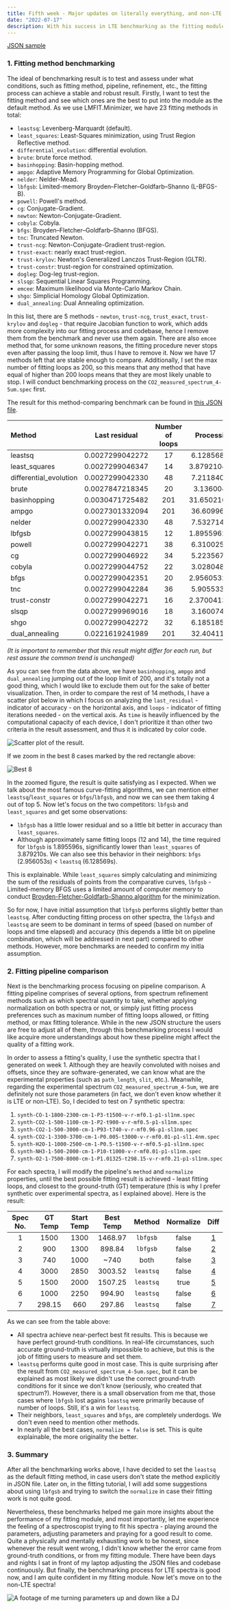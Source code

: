 ```yaml
---
title: Fifth week - Major updates on literally everything, and non-LTE benchmarking
date: "2022-07-17"
description: With his success in LTE benchmarking as the fitting module run smoothly and pumped out beautiful fit results, Tran now happily moves to the non-LTE benchmarking. He also receives various helpful reviews and suggestions from his mentors, and so the fitting module keeps being developed...
---
```


[JSON sample](./JSON_sample.json)

 ### 1. Fitting method benchmarking

 The ideal of benchmarking result is to test and assess under what conditions, such as fitting method, pipeline, refinement, etc., the fitting process can achieve a stable and robust result. Firstly, I want to test the fitting method and see which ones are the best to put into the module as the default method. As we use LMFIT.Minimizer, we have 23 fitting methods in total:

- `leastsq`: Levenberg-Marquardt (default).
- `least_squares`: Least-Squares minimization, using Trust Region Reflective method.
- `differential_evolution`: differential evolution.
- `brute`: brute force method.
- `basinhopping`: Basin-hopping method.
- `ampgo`: Adaptive Memory Programming for Global Optimization.
- `nelder`: Nelder-Mead.
- `lbfgsb`: Limited-memory Broyden–Fletcher–Goldfarb–Shanno (L-BFGS-B).
- `powell`: Powell's method.
- `cg`: Conjugate-Gradient.
- `newton`: Newton-Conjugate-Gradient.
- `cobyla`: Cobyla.
- `bfgs`: Broyden–Fletcher–Goldfarb–Shanno (BFGS).
- `tnc`: Truncated Newton.
- `trust-ncg`: Newton-Conjugate-Gradient trust-region.
- `trust-exact`: nearly exact trust-region.
- `trust-krylov`: Newton's Generalized Lanczos Trust-Region (GLTR).
- `trust-constr`: trust-region for constrained optimization.
- `dogleg`: Dog-leg trust-region.
- `slsqp`: Sequential Linear Squares Programming.
- `emcee`: Maximum likelihood via Monte-Carlo Markov Chain.
- `shgo`: Simplicial Homology Global Optimization.
- `dual_annealing`: Dual Annealing optimization.

In this list, there are 5 methods - `newton`, `trust-ncg`, `trust_exact`, `trust-krylov` and `dogleg` - that require Jacobian function to work, which adds more complexity into our fitting process and codebase, hence I remove them from the benchmark and never use them again. There are also `emcee` method that, for some unknown reasons, the fitting procedure never stops even after passing the loop limit, thus I have to remove it. Now we have 17 methods left that are stable enough to compare. Additionally, I set the max number of fitting loops as 200, so this means that any method that have equal of higher than 200 loops means that they are most likely unable to stop. I will conduct benchmarking process on the `CO2_measured_spectrum_4-5um.spec` first.

The result for this method-comparing benchmark can be found in [this JSON file](./method_comparison.txt).

| Method                 | Last residual   | Number of loops | Processing time (s) |
| :--------------        | :-------------: | :-------:       | :-----------:       |
| leastsq                | 0.0027299042272 | 17              | 6.128568887710571   |
| least_squares          | 0.0027299046347 | 14              | 3.8792104721069336  |
| differential_evolution | 0.0027299042330 | 48              | 7.211840629577637   |
| brute                  | 0.0027847218345 | 20              | 3.13600492477417    |
| basinhopping           | 0.0030471725482 | 201             | 31.650216579437256  |
| ampgo                  | 0.0027301332094 | 201             | 36.60996413230896   |
| nelder                 | 0.0027299042330 | 48              | 7.532714605331421   |
| lbfgsb                 | 0.0027299043815 | 12              | 1.8955962657928467  |
| powell                 | 0.0027299042271 | 38              | 6.310025691986084   |
| cg                     | 0.0027299046922 | 34              | 5.223567724227905   |
| cobyla                 | 0.0027299044752 | 22              | 3.028048515319824   |
| bfgs                   | 0.0027299042351 | 20              | 2.9560532569885254  |
| tnc                    | 0.0027299042284 | 36              | 5.905533313751221   |
| trust-constr           | 0.0027299042271 | 16              | 2.3700413703918457  |
| slsqp                  | 0.0027299969016 | 18              | 3.160074472427368   |
| shgo                   | 0.0027299042272 | 32              | 6.185185194015503   |
| dual_annealing         | 0.0221619241989 | 201             | 32.40411591529846   |

_(It is important to remember that this result might differ for each run, but rest assure the common trend is unchanged)_

As you can see from the data above, we have `basinhopping`, `ampgo` and `dual_annealing` jumping out of the loop limit of 200, and it's totally not a good thing, which I would like to exclude them out for the sake of better visualization. Then, in order to compare the rest of 14 methods, I have a scatter plot below in which I focus on analyzing the `last_residual` - indicator of accuracy - on the horizontal axis, and `loops` - indicator of fitting iterations needed - on the vertical axis. As `time` is heavily influenced by the computational capacity of each device, I don't prioritize it than other two criteria in the result assessment, and thus it is indicated by color code.

![Scatter plot of the result.](./result_plot.png)

If we zoom in the best 8 cases marked by the red rectangle above:

![Best 8](./result_zoomed.png)

In the zoomed figure, the result is quite satisfying as I expected. When we talk about the most famous curve-fitting algorithms, we can mention either `leastsq`/`least_squares` or `bfgs`/`lbfgsb`, and now we can see them taking 4 out of top 5. Now let's focus on the two competitors: `lbfgsb` and `least_squares` and get some observations:

- `lbfgsb` has a little lower residual and so a little bit better in accuracy than `least_squares`.
- Although approximately same fitting loops (12 and 14), the time required for `lbfgsb` is 1.895596s, significantly lower than `least_squares` of 3.879210s. We can also see this behavior in their neighbors: `bfgs` (2.956053s) < `leastsq` (6.128569s).

This is explainable. While `least_squares` simply calculating and minimizing the sum of the residuals of points from the comparative curves, `lbfgsb` - Limited-memory BFGS uses a limited amount of computer memory to conduct [Broyden-Fletcher-Goldfarb-Shanno algorithm](https://en.wikipedia.org/wiki/Broyden%E2%80%93Fletcher%E2%80%93Goldfarb%E2%80%93Shanno_algorithm) for the minimization.

So for now, I have initial assumption that `lbfgsb` performs slightly better than `leastsq`. After conducting fitting process on other spectra, the `lbfgsb` and `leastsq` are seem to be dominant in terms of speed (based on number of loops and time elapsed) and accuracy (this depends a little bit on pipeline combination, which will be addressed in next part) compared to other methods. However, more benchmarks are needed to confirm my initla assumption.

### 2. Fitting pipeline comparison

Next is the benchmarking process focusing on pipeline comparison. A fitting pipeline comprises of several options, from spectrum refinement methods such as which spectral quantity to take, whether applying normalization on both spectra or not, or simply just fitting process preferences such as maxinum number of fitting loops allowed, or fitting method, or max fitting tolerance. While in the new JSON structure the users are free to adjust all of them, through this benchmarking process I would like acquire more understandings about how these pipeline might affect the quality of a fitting work.

In order to assess a fitting's quality, I use the synthetic spectra that I generated on week 1. Although they are heavily convoluted with noises and offsets, since they are software-generated, we can know what are the experimental properties (such as `path_length`, `slit`, etc.). Meanwhile, regarding the experimental spectrum `CO2_measured_spectrum_4-5um`, we are definitely not sure those parameters (in fact, we don't even know whether it is LTE or non-LTE). So, I decided to test on 7 synthetic spectra:

1. `synth-CO-1-1800-2300-cm-1-P3-t1500-v-r-mf0.1-p1-sl1nm.spec`
2. `synth-CO2-1-500-1100-cm-1-P2-t900-v-r-mf0.5-p1-sl1nm.spec`
3. `synth-CO2-1-500-3000-cm-1-P93-t740-v-r-mf0.96-p1-sl1nm.spec`
4. `synth-CO2-1-3300-3700-cm-1-P0.005-t3000-v-r-mf0.01-p1-sl1.4nm.spec`
5. `synth-H2O-1-1000-2500-cm-1-P0.5-t1500-v-r-mf0.5-p1-sl1nm.spec`
6. `synth-NH3-1-500-2000-cm-1-P10-t1000-v-r-mf0.01-p1-sl1nm.spec`
7. `synth-O2-1-7500-8000-cm-1-P1.01325-t298.15-v-r-mf0.21-p1-sl1nm.spec`

For each spectra, I will modify the pipeline's `method` and `normalize` properties, until the best possible fitting result is achieved - least fitting loops, and closest to the ground-truth (GT) temperature (this is why I prefer synthetic over experimental spectra, as I explained above). Here is the result:

| Spec No. | GT Temp | Start Temp | Best Temp | Method    | Normalize | Diff         |
| :------: | :-----: | :--------: | :-------: | :----:    | :-------: | :----------: |
| 1        | 1500    | 1300       | 1468.97   | `lbfgsb`  | false     | [1](https://raw.githubusercontent.com/TranHuuNhatHuy/my-2022-gsoc-journey/master/content/blog/5.%204th-week/1.png) |
| 2        | 900     | 1300       | 898.84    | `lbfgsb`  | false     | [2](https://raw.githubusercontent.com/TranHuuNhatHuy/my-2022-gsoc-journey/master/content/blog/5.%204th-week/2.png) |
| 3        | 740     | 1000       | ~740      | both      | false     | [3](https://raw.githubusercontent.com/TranHuuNhatHuy/my-2022-gsoc-journey/master/content/blog/5.%204th-week/3.png) |
| 4        | 3000    | 2850       | 3003.52   | `leastsq` | false     | [4](https://raw.githubusercontent.com/TranHuuNhatHuy/my-2022-gsoc-journey/master/content/blog/5.%204th-week/4.png) |
| 5        | 1500    | 2000       | 1507.25   | `leastsq` | true      | [5](https://raw.githubusercontent.com/TranHuuNhatHuy/my-2022-gsoc-journey/master/content/blog/5.%204th-week/5.png) |
| 6        | 1000    | 2250       | 994.90    | `leastsq` | false     | [6](https://raw.githubusercontent.com/TranHuuNhatHuy/my-2022-gsoc-journey/master/content/blog/5.%204th-week/6.png) |
| 7        | 298.15  | 660        | 297.86    | `leastsq` | false     | [7](https://raw.githubusercontent.com/TranHuuNhatHuy/my-2022-gsoc-journey/master/content/blog/5.%204th-week/7.png) |

As we can see from the table above:

- All spectra achieve near-perfect best fit results. This is because we have perfect ground-truth conditions. In real-life circumstances, such accurate ground-truth is virtually impossible to achieve, but this is the job of fitting users to measure and set them.
- `leastsq` performs quite good in most case. This is quite surprising after the result from `CO2_measured_spectrum_4-5um.spec`, but it can be explained as most likely we didn't use the correct ground-truth conditions for it since we don't know (seriously, who created that spectrum?). However, there is a small observation from me that, those cases where `lbfgsb` lost agains `leastsq` were primarily because of number of loops. Still, it's a win for `leastsq`.
- Their neighbors, `least_squares` and `bfgs`, are completely underdogs. We don't even need to mention other methods.
- In nearly all the best cases, `normalize = false` is set. This is quite explainable, the more originality the better.

### 3. Summary

After all the benchmarking works above, I have decided to set the `leastsq` as the default fitting method, in case users don't state the method explicitly in JSON file. Later on, in the fitting tutorial, I will add some suggestions about using `lbfgsb` and trying to switch the `normalize` in case their fitting work is not quite good.

Nevertheless, these benchmarks helped me gain more insights about the performance of my fitting module, and most importantly, let me experience the feeling of a spectroscopist trying to fit his spectra - playing around the parameters, adjusting parameters and praying for a good result to come. Quite a physically and mentally exhausting work to be honest, since whenever the result went wrong, I didn't know whether the error came from ground-truth conditions, or from my fitting module. There have been days and nights I sat in front of my laptop adjusting the JSON files and codebase continuously. But finally, the benchmarking process for LTE spectra is good now, and I am quite confident in my fitting module. Now let's move on to the non-LTE spectra!

![A footage of me turning parameters up and down like a DJ](./meme.jpg)